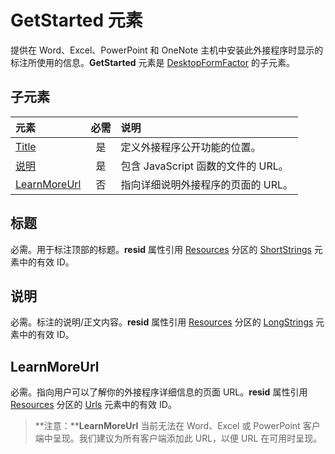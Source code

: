 # <a name="getstarted-element"></a>GetStarted 元素

提供在 Word、Excel、PowerPoint 和 OneNote 主机中安装此外接程序时显示的标注所使用的信息。**GetStarted** 元素是 [DesktopFormFactor](./desktopformfactor.md) 的子元素。

## <a name="child-elements"></a>子元素

| 元素                       | 必需 | 说明                                        |
|:------------------------------|:--------:|:---------------------------------------------------|
| [Title](#title)               | 是      | 定义外接程序公开功能的位置。     |
| [说明](#description)   | 是      | 包含 JavaScript 函数的文件的 URL。|
| [LearnMoreUrl](#learnmoreurl) | 否       | 指向详细说明外接程序的页面的 URL。   |


## <a name="title"></a>标题 
必需。用于标注顶部的标题。**resid** 属性引用 [Resources](./resources.md) 分区的 [ShortStrings](./resources.md#shortstrings) 元素中的有效 ID。

## <a name="description"></a>说明
必需。标注的说明/正文内容。**resid** 属性引用 [Resources](./resources.md) 分区的 [LongStrings](./resources.md#longstrings) 元素中的有效 ID。

## <a name="learnmoreurl"></a>LearnMoreUrl
必需。指向用户可以了解你的外接程序详细信息的页面 URL。**resid** 属性引用 [Resources](./resources.md) 分区的 [Urls](./resources.md#urls) 元素中的有效 ID。

> **注意：****LearnMoreUrl** 当前无法在 Word、Excel 或 PowerPoint 客户端中呈现。我们建议为所有客户端添加此 URL，以便 URL 在可用时呈现。 
